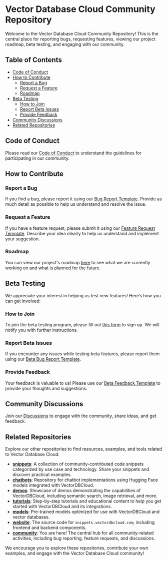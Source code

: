 # Vector Database Cloud Community Repository

Welcome to the Vector Database Cloud Community Repository! This is the central place for reporting bugs, requesting features, viewing our project roadmap, beta testing, and engaging with our community.

## Table of Contents

- [Code of Conduct](#code-of-conduct)
- [How to Contribute](#how-to-contribute)
  - [Report a Bug](#report-a-bug)
  - [Request a Feature](#request-a-feature)
  - [Roadmap](#roadmap)
- [Beta Testing](#beta-testing)
  - [How to Join](#how-to-join)
  - [Report Beta Issues](#report-beta-issues)
  - [Provide Feedback](#provide-feedback)
- [Community Discussions](#community-discussions)
- [Related Repositories](#related-repositories)

## Code of Conduct

Please read our [Code of Conduct](CODE_OF_CONDUCT.md) to understand the guidelines for participating in our community.

## How to Contribute

### Report a Bug

If you find a bug, please report it using our [Bug Report Template](https://github.com/VectorDBCloud/Community/issues/new?template=bug_report.md). Provide as much detail as possible to help us understand and resolve the issue.

### Request a Feature

If you have a feature request, please submit it using our [Feature Request Template](https://github.com/VectorDBCloud/Community/issues/new?template=feature_request.md). Describe your idea clearly to help us understand and implement your suggestion.

### Roadmap

You can view our project's roadmap [here](https://github.com/VectorDBCloud/Community/blob/main/ROADMAP.md) to see what we are currently working on and what is planned for the future.

## Beta Testing

We appreciate your interest in helping us test new features! Here’s how you can get involved:

### How to Join

To join the beta testing program, please fill out <a href="https://tally.so/r/m6x0QB" target="_blank">this form</a> to sign up. We will notify you with further instructions.

### Report Beta Issues

If you encounter any issues while testing beta features, please report them using our [Beta Bug Report Template](https://github.com/VectorDBCloud/Community/issues/new?template=beta_bug_report.md).

### Provide Feedback

Your feedback is valuable to us! Please use our [Beta Feedback Template](https://github.com/VectorDBCloud/Community/issues/new?template=beta_feedback.md) to provide your thoughts and suggestions.

## Community Discussions

Join our [Discussions](https://github.com/VectorDBCloud/Community/discussions) to engage with the community, share ideas, and get feedback.

## Related Repositories

Explore our other repositories to find resources, examples, and tools related to Vector Database Cloud:

- **[snippets](https://github.com/VectorDBCloud/snippets)**: A collection of community-contributed code snippets categorized by use case and technology. Share your snippets and discover practical examples.
- **[chatbots](https://github.com/VectorDBCloud/chatbots)**: Repository for chatbot implementations using Hugging Face models integrated with VectorDBCloud.
- **[demos](https://github.com/VectorDBCloud/demos)**: Showcase of demos demonstrating the capabilities of VectorDBCloud, including semantic search, image retrieval, and more.
- **[tutorials](https://github.com/VectorDBCloud/tutorials)**: Step-by-step tutorials and educational content to help you get started with VectorDBCloud and its integrations.
- **[models](https://github.com/VectorDBCloud/models)**: Pre-trained models optimized for use with VectorDBCloud and vector databases.
- **[website](https://github.com/VectorDBCloud/website)**: The source code for `snippets.vectordbcloud.com`, including frontend and backend components.
- **[community](https://github.com/VectorDBCloud/Community)**: You are here! The central hub for all community-related activities, including bug reporting, feature requests, and discussions.

We encourage you to explore these repositories, contribute your own examples, and engage with the Vector Database Cloud community!
